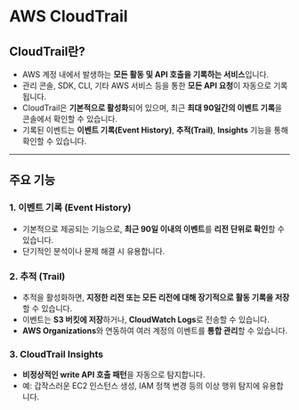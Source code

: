 # AWS CloudTrail

## CloudTrail란?
- AWS 계정 내에서 발생하는 **모든 활동 및 API 호출을 기록하는 서비스**입니다.
- 관리 콘솔, SDK, CLI, 기타 AWS 서비스 등을 통한 **모든 API 요청**이 자동으로 기록됩니다.
- CloudTrail은 **기본적으로 활성화**되어 있으며, 최근 **최대 90일간의 이벤트 기록**을 콘솔에서 확인할 수 있습니다.
- 기록된 이벤트는 **이벤트 기록(Event History)**, **추적(Trail)**, **Insights** 기능을 통해 확인할 수 있습니다.

---

## 주요 기능

### 1. 이벤트 기록 (Event History)
- 기본적으로 제공되는 기능으로, **최근 90일 이내의 이벤트**를 **리전 단위로 확인**할 수 있습니다.
- 단기적인 분석이나 문제 해결 시 유용합니다.

### 2. 추적 (Trail)
- 추적을 활성화하면, **지정한 리전 또는 모든 리전에 대해 장기적으로 활동 기록을 저장**할 수 있습니다.
- 이벤트는 **S3 버킷에 저장**하거나, **CloudWatch Logs**로 전송할 수 있습니다.
- **AWS Organizations**와 연동하여 여러 계정의 이벤트를 **통합 관리**할 수 있습니다.

### 3. CloudTrail Insights
- **비정상적인 write API 호출 패턴**을 자동으로 탐지합니다.
- 예: 갑작스러운 EC2 인스턴스 생성, IAM 정책 변경 등의 이상 행위 탐지에 유용합니다.

